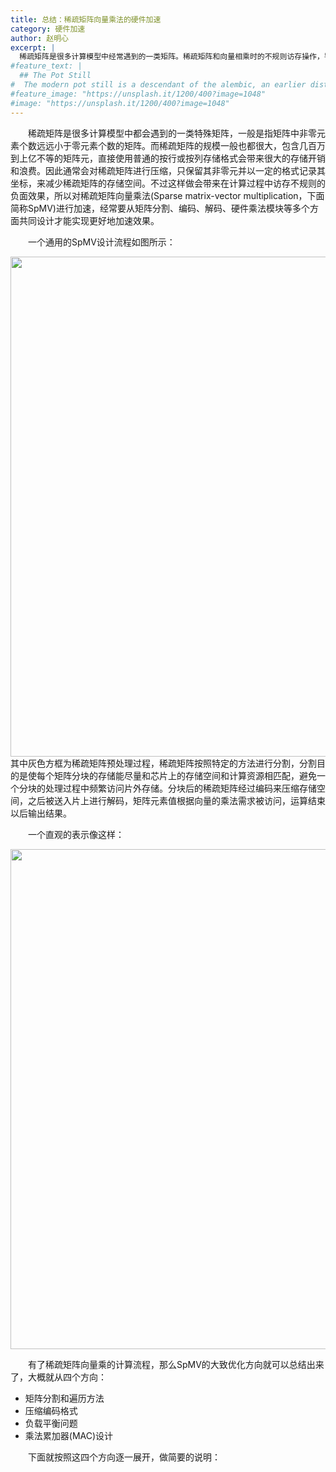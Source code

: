 ```yaml
---
title: 总结：稀疏矩阵向量乘法的硬件加速
category: 硬件加速
author: 赵明心
excerpt: |
  稀疏矩阵是很多计算模型中经常遇到的一类矩阵。稀疏矩阵和向量相乘时的不规则访存操作，导致了计算过程中的低效，为了提升稀疏矩阵向量乘法的计算效率，已经有了各种各样的方案来进行优化。写这篇文章就是为了总结一下一些常用的优化稀疏矩阵向量乘的方法。
#feature_text: |
  ## The Pot Still
#  The modern pot still is a descendant of the alembic, an earlier distillation device
#feature_image: "https://unsplash.it/1200/400?image=1048"
#image: "https://unsplash.it/1200/400?image=1048"
---
```


　　稀疏矩阵是很多计算模型中都会遇到的一类特殊矩阵，一般是指矩阵中非零元素个数远远小于零元素个数的矩阵。而稀疏矩阵的规模一般也都很大，包含几百万到上亿不等的矩阵元，直接使用普通的按行或按列存储格式会带来很大的存储开销和浪费。因此通常会对稀疏矩阵进行压缩，只保留其非零元并以一定的格式记录其坐标，来减少稀疏矩阵的存储空间。不过这样做会带来在计算过程中访存不规则的负面效果，所以对稀疏矩阵向量乘法(Sparse matrix-vector multiplication，下面简称SpMV)进行加速，经常要从矩阵分割、编码、解码、硬件乘法模块等多个方面共同设计才能实现更好地加速效果。

　　一个通用的SpMV设计流程如图所示：

<center>
<img src="http://wx3.sinaimg.cn/large/41f56ddcly1fix32x5nvqj218a0oeabu.jpg" width="800px">
</center>
其中灰色方框为稀疏矩阵预处理过程，稀疏矩阵按照特定的方法进行分割，分割目的是使每个矩阵分块的存储能尽量和芯片上的存储空间和计算资源相匹配，避免一个分块的处理过程中频繁访问片外存储。分块后的稀疏矩阵经过编码来压缩存储空间，之后被送入片上进行解码，矩阵元素值根据向量的乘法需求被访问，运算结束以后输出结果。

　　一个直观的表示像这样：
<center>
<img src="http://wx3.sinaimg.cn/large/41f56ddcly1fix3dzztetj21gt08qq49.jpg" width="800px">
</center>

　　有了稀疏矩阵向量乘的计算流程，那么SpMV的大致优化方向就可以总结出来了，大概就从四个方向：
- 矩阵分割和遍历方法
- 压缩编码格式
- 负载平衡问题
- 乘法累加器(MAC)设计

　　下面就按照这四个方向逐一展开，做简要的说明：



